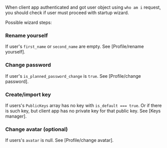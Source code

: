 When client app authenticated and got user object using `who am i` request, you should check if user must proceed with startup wizard.

Possible wizard steps:
### Rename yourself
If user's `first_name` or `second_name` are empty.
See [Profile/rename yourself].

### Change password
If user's `is_planned_password_change` is `true`.
See [Profile/change password].

### Create/import key
If users's `PublicKeys` array has no key with `is_default === true`.
Or if there is such key, but client app has no private key for that public key.
See [Keys manager].

### Change avatar (optional)
If users's `avatar` is null.
See [Profile/change avatar].
